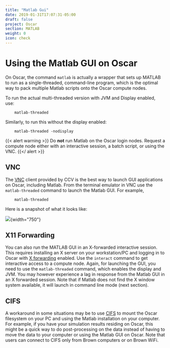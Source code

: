 ```yaml
---
title: "Matlab Gui"
date: 2019-01-31T17:07:31-05:00
draft: false
project: Oscar
section: MATLAB
weight: 0
icon: check
---
```


# Using the Matlab GUI on Oscar

On Oscar, the command `matlab` is actually a wrapper that sets up MATLAB
to run as a single-threaded, command-line program, which is the optimal
way to pack multiple Matlab scripts onto the Oscar compute nodes.

To run the actual multi-threaded version with JVM and Display enabled,
use:

````
    matlab-threaded
````

Similarly, to run this without the display enabled:

````
    matlab-threaded -nodisplay
````

{{< alert warning >}}
Do **not** run Matlab on the Oscar login nodes.  Request a compute node
either with an interactive session, a batch script, or using the VNC.
{{</ alert >}}

## VNC

The [VNC](https://web1.ccv.brown.edu/technologies/vnc) client provided
by CCV is the best way to launch GUI applications on Oscar, including
Matlab. From the terminal emulator in VNC use the
`matlab-threaded` command to launch the Matlab GUI. For example,

````
    matlab-threaded
````

Here is a snapshot of what it looks like:

![](https://web1.ccv.brown.edu/sites/default/files/Picture1_0.png){width="750"}

## X11 Forwarding

You can also run the MATLAB GUI in an X-forwarded interactive session.
This requires installing an X server on your workstation/PC and logging
in to Oscar with [X forwarding](x-forwarding) enabled. Use the
`interact` command to get interactive access to a compute node. Again,
for launching the GUI, you need to use the `matlab-threaded` command,
which enables the display and JVM. You may however experience a lag in
response from the Matlab GUI in an X forwarded session. Note that if
Matlab does not find the X window system available, it will launch in
command line mode (next section).

## CIFS

A workaround in some situations may be to use [CIFS](cifs) to mount the
Oscar filesystem on your PC and using the Matlab installation on your
computer. For example, if you have your simulation results residing on
Oscar, this might be a quick way to do post-processing on the data
instead of having to move the data to your computer or using the Matlab
GUI on Oscar. Note that users can connect to CIFS only from Brown
computers or on Brown WiFi.
